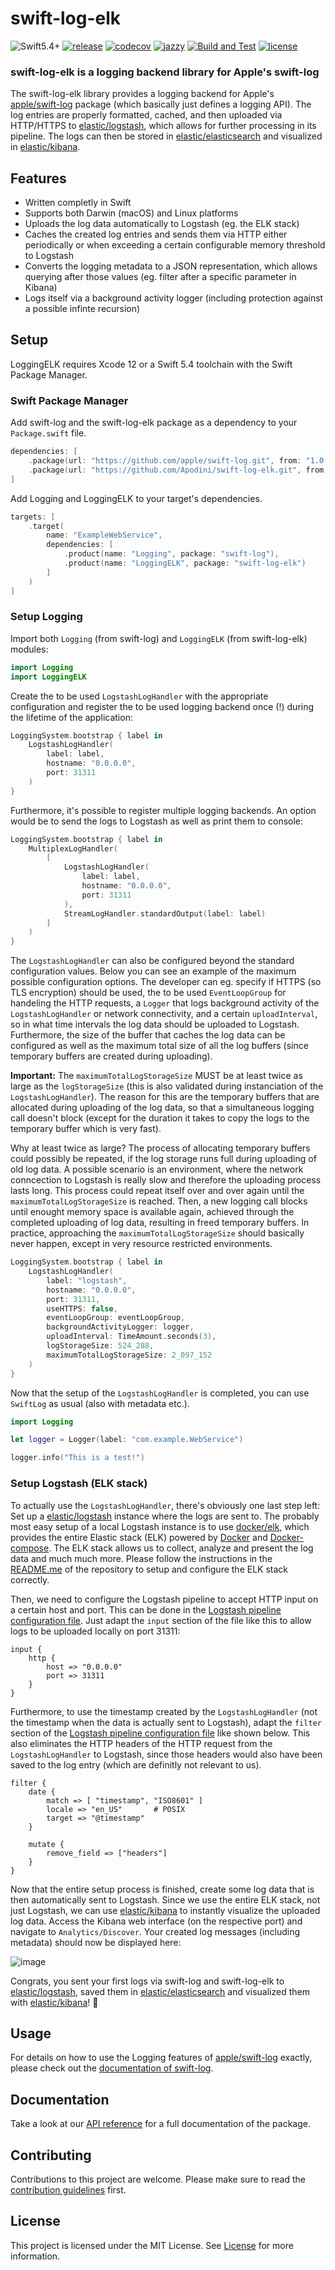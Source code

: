 # swift-log-elk

![Swift5.4+](https://img.shields.io/badge/Swift-5.4%2B-orange.svg?style=flat)
[![release](https://img.shields.io/github/v/release/Apodini/swift-log-elk.svg?include_prereleases&color=blue)](https://github.com/Apodini/swift-log-elk/releases)
[![codecov](https://codecov.io/gh/Apodini/swift-log-elk/branch/develop/graph/badge.svg?token=M9a8FsTExH)](https://codecov.io/gh/Apodini/swift-log-elk)
[![jazzy](https://raw.githubusercontent.com/Apodini/swift-log-elk/gh-pages/badge.svg)](https://apodini.github.io/swift-log-elk/)
[![Build and Test](https://github.com/Apodini/swift-log-elk/actions/workflows/build-and-test.yml/badge.svg)](https://github.com/Apodini/swift-log-elk/actions/workflows/build-and-test.yml)
[![license](https://img.shields.io/badge/license-MIT-blue.svg)](https://github.com/Apodini/swift-log-elk/blob/master/LICENSE)

### **swift-log-elk is a logging backend library for Apple's swift-log**

The swift-log-elk library provides a logging backend for Apple's [apple/swift-log](https://github.com/apple/swift-log/) package (which basically just defines a logging API). The log entries are properly formatted, cached, and then uploaded via HTTP/HTTPS to [elastic/logstash](https://github.com/elastic/logstash), which allows for further processing in its pipeline. The logs can then be stored in [elastic/elasticsearch](https://github.com/elastic/elasticsearch) and visualized in [elastic/kibana](https://github.com/elastic/kibana).

## Features
- Written completly in Swift
- Supports both Darwin (macOS) and Linux platforms
- Uploads the log data automatically to Logstash (eg. the ELK stack)
- Caches the created log entries and sends them via HTTP either periodically or when exceeding a certain configurable memory threshold to Logstash
- Converts the logging metadata to a JSON representation, which allows querying after those values (eg. filter after a specific parameter in Kibana)
- Logs itself via a background activity logger (including protection against a possible infinte recursion)

## Setup

LoggingELK requires Xcode 12 or a Swift 5.4 toolchain with the Swift Package Manager. 

### Swift Package Manager

Add swift-log and the swift-log-elk package as a dependency to your `Package.swift` file.

```swift
dependencies: [
    .package(url: "https://github.com/apple/swift-log.git", from: "1.0.0"),
    .package(url: "https://github.com/Apodini/swift-log-elk.git", from: "0.1.0")
]
```

Add Logging and LoggingELK to your target's dependencies.

```swift
targets: [
    .target(
        name: "ExampleWebService",
        dependencies: [
            .product(name: "Logging", package: "swift-log"),
            .product(name: "LoggingELK", package: "swift-log-elk")
        ]
    )
]
```

### Setup Logging

Import both `Logging` (from swift-log) and `LoggingELK` (from swift-log-elk) modules:

```swift
import Logging
import LoggingELK
```

Create the to be used `LogstashLogHandler` with the appropriate configuration and register the to be used logging backend once (!) during the lifetime of the application:

```swift
LoggingSystem.bootstrap { label in
    LogstashLogHandler(
        label: label,
        hostname: "0.0.0.0",
        port: 31311
    )
}
```

Furthermore, it's possible to register multiple logging backends. An option would be to send the logs to Logstash as well as print them to console:

```swift
LoggingSystem.bootstrap { label in
    MultiplexLogHandler(
        [
            LogstashLogHandler(
                label: label,
                hostname: "0.0.0.0",
                port: 31311
            ),
            StreamLogHandler.standardOutput(label: label)
        ]
    ) 
}
```

The `LogstashLogHandler` can also be configured beyond the standard configuration values. Below you can see an example of the maximum possible configuration options. The developer can eg. specify if HTTPS (so TLS encryption) should be used, the to be used `EventLoopGroup` for handeling the HTTP requests, a `Logger` that logs background activity of the `LogstashLogHandler` or network connectivity, and a certain `uploadInterval`, so in what time intervals the log data should be uploaded to Logstash. Furthermore, the size of the buffer that caches the log data can be configured as well as the maximum total size of all the log buffers (since temporary buffers are created during uploading).

**Important:** The `maximumTotalLogStorageSize` MUST be at least twice as large as the `logStorageSize` (this is also validated during instanciation of the `LogstashLogHandler`). The reason for this are the temporary buffers that are allocated during uploading of the log data, so that a simultaneous logging call doesn't block (except for the duration it takes to copy the logs to the temporary buffer which is very fast). 

Why at least twice as large? The process of allocating temporary buffers could possibly be repeated, if the log storage runs full during uploading of old log data. A possible scenario is an environment, where the network conncection to Logstash is really slow and therefore the uploading process lasts long. This process could repeat itself over and over again until the `maximumTotalLogStorageSize` is reached. Then, a new logging call blocks until enought memory space is available again, achieved through the completed uploading of log data, resulting in freed temporary buffers. In practice, approaching the `maximumTotalLogStorageSize` should basically never happen, except in very resource restricted environments.

```swift
LoggingSystem.bootstrap { label in
    LogstashLogHandler(
        label: "logstash",
        hostname: "0.0.0.0",
        port: 31311,
        useHTTPS: false,
        eventLoopGroup: eventLoopGroup,
        backgroundActivityLogger: logger,
        uploadInterval: TimeAmount.seconds(3),
        logStorageSize: 524_288,
        maximumTotalLogStorageSize: 2_097_152
    )
}
```

Now that the setup of the `LogstashLogHandler` is completed, you can use `SwiftLog` as usual (also with metadata etc.). 

```swift
import Logging

let logger = Logger(label: "com.example.WebService")

logger.info("This is a test!")
```

### Setup Logstash (ELK stack)

To actually use the `LogstashLogHandler`, there's obviously one last step left: Set up a [elastic/logstash](https://github.com/elastic/logstash) instance where the logs are sent to. 
The probably most easy setup of a local Logstash instance is to use [docker/elk](https://github.com/deviantony/docker-elk), which provides the entire Elastic stack (ELK) powered by [Docker](https://www.docker.com/) and [Docker-compose](https://docs.docker.com/compose/). The ELK stack allows us to collect, analyze and present the log data and much much more. Please follow the instructions in the [README.me](https://github.com/deviantony/docker-elk#readme) of the repository to setup and configure the ELK stack correctly.

Then, we need to configure the Logstash pipeline to accept HTTP input on a certain host and port. This can be done in the [Logstash pipeline configuration file](https://github.com/deviantony/docker-elk/blob/main/logstash/pipeline/logstash.conf). 
Just adapt the `input` section of the file like this to allow logs to be uploaded locally on port 31311:

```
input {
    http {
        host => "0.0.0.0"
        port => 31311
    }
}
```

Furthermore, to use the timestamp created by the `LogstashLogHandler` (not the timestamp when the data is actually sent to Logstash), adapt the `filter` section of the [Logstash pipeline configuration file](https://github.com/deviantony/docker-elk/blob/main/logstash/pipeline/logstash.conf) like shown below. This also eliminates the HTTP headers of the HTTP request from the `LogstashLogHandler` to Logstash, since those headers would also have been saved to the log entry (which are definitly not relevant to us).

```
filter {
    date {
        match => [ "timestamp", "ISO8601" ]
        locale => "en_US"       # POSIX
        target => "@timestamp"
    }

    mutate {
        remove_field => ["headers"]
    }
}
```

Now that the entire setup process is finished, create some log data that is then automatically sent to Logstash. Since we use the entire ELK stack, not just Logstash, we can use [elastic/kibana](https://github.com/elastic/kibana) to instantly visualize the uploaded log data. Access the Kibana web interface (on the respective port) and navigate to `Analytics/Discover`. Your created log messages (including metadata) should now be displayed here:

![image](https://user-images.githubusercontent.com/25406915/127134981-45e0ce7f-9718-4550-a0b1-e1138e8035e4.png)

Congrats, you sent your first logs via swift-log and swift-log-elk to [elastic/logstash](https://github.com/elastic/logstash), saved them in  [elastic/elasticsearch](https://github.com/elastic/elasticsearch) and visualized them with [elastic/kibana](https://github.com/elastic/kibana)! 🎉

## Usage

For details on how to use the Logging features of [apple/swift-log](https://github.com/apple/swift-log/) exactly, please check out the [documentation of swift-log](https://github.com/apple/swift-log#readme).

## Documentation

Take a look at our [API reference](https://apodini.github.io/swift-log-elk/) for a full documentation of the package.

## Contributing
Contributions to this project are welcome. Please make sure to read the [contribution guidelines](https://github.com/Apodini/.github/blob/release/CONTRIBUTING.md) first.

## License
This project is licensed under the MIT License. See [License](https://github.com/Apodini/swift-log-elk/blob/release/LICENSE) for more information.
